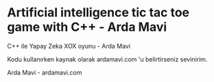 # Artificial intelligence tic tac toe game with C++ - Arda Mavi
C++ ile Yapay Zeka XOX oyunu - Arda Mavi

Kodu kullanırken kaynak olarak ardamavi.com 'u belirtirseniz sevinirim.

Arda Mavi - ardamavi.com
